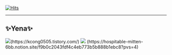 [![Hits](https://hits.seeyoufarm.com/api/count/incr/badge.svg?url=https%3A%2F%2Fgithub.com%2Fkkikkikong%2Fportfolio&count_bg=%23EFD4A9&title_bg=%23AA7D6A&icon=&icon_color=%23E7E7E7&title=GitHub&edge_flat=false)](https://hits.seeyoufarm.com)
___
## ✨Yena✨
<div style= display: flex; gap: 10px;>
 <img src="https://img.shields.io/badge/tistory-DF592B?style=flat-square&logo=tistory&logoColor=white" />(https://kcong0505.tistory.com/)
 <img src="https://img.shields.io/badge/notion-FFF?style=flat-square&logo=notion&logoColor=white" /> (https://hospitable-mitten-6bb.notion.site/f9b0c2043fdf4c4eb773b5b888b1ebc8?pvs=4)
</div>

<!--
**kkikkikong/kkikkikong** is a ✨ _special_ ✨ repository because its `README.md` (this file) appears on your GitHub profile.

Here are some ideas to get you started:

- 🔭 I’m currently working on ...
- 🌱 I’m currently learning ...
- 👯 I’m looking to collaborate on ...
- 🤔 I’m looking for help with ...
- 💬 Ask me about ...
- 📫 How to reach me: ...
- 😄 Pronouns: ...
- ⚡ Fun fact: ...
-->
